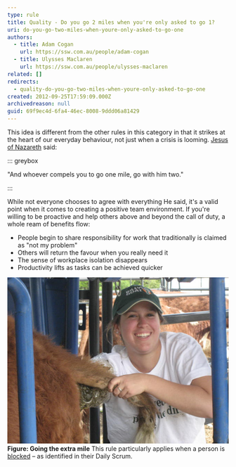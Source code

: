 ```yaml
---
type: rule
title: Quality - Do you go 2 miles when you're only asked to go 1?
uri: do-you-go-two-miles-when-youre-only-asked-to-go-one
authors:
  - title: Adam Cogan
    url: https://ssw.com.au/people/adam-cogan
  - title: Ulysses Maclaren
    url: https://ssw.com.au/people/ulysses-maclaren
related: []
redirects:
  - quality-do-you-go-two-miles-when-youre-only-asked-to-go-one
created: 2012-09-25T17:59:09.000Z
archivedreason: null
guid: 69f9ec4d-6fa4-46ec-8008-9ddd06a81429
---
```


This idea is different from the other rules in this category in that it strikes at the heart of our everyday behaviour, not just when a crisis is looming. [Jesus of Nazareth](http://www.biblegateway.com/passage/?search=matt%205:41&version=NKJV%3b) said:


::: greybox

"And whoever compels you to go one mile, go with him two."

:::

While not everyone chooses to agree with everything He said, it's a valid point when it comes to creating a positive team environment. If you're willing to be proactive and help others above and beyond the call of duty, a whole ream of benefits flow:

<!--endintro-->

* People begin to share responsibility for work that traditionally is claimed as "not my problem"
* Others will return the favour when you really need it
* The sense of workplace isolation disappears
* Productivity lifts as tasks can be achieved quicker

![](CowsBum.JPG) **Figure: Going the extra mile** 
This rule particularly applies when a person is [blocked](/ask-for-help) – as identified in their Daily Scrum.
